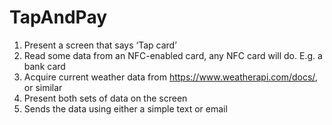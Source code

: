 # TapAndPay

1. Present a screen that says ‘Tap card’
2. Read some data from an NFC-enabled card, any NFC card will do. E.g. a bank card
3. Acquire current weather data from https://www.weatherapi.com/docs/, or similar
4. Present both sets of data on the screen
5. Sends the data using either a simple text or email
